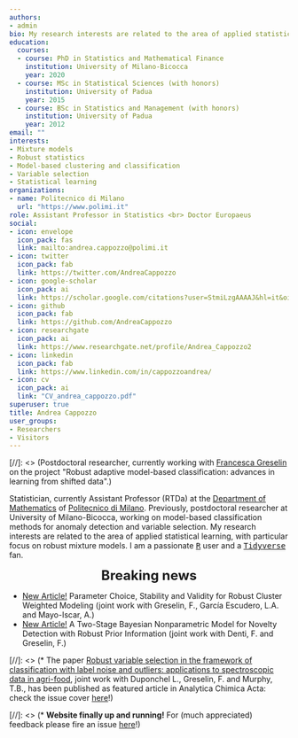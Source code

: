 ```yaml
---
authors:
- admin
bio: My research interests are related to the area of applied statistical learning, with particular focus on robust mixtures for model-based classification and clustering. 
education:
  courses:
  - course: PhD in Statistics and Mathematical Finance
    institution: University of Milano-Bicocca
    year: 2020
  - course: MSc in Statistical Sciences (with honors)
    institution: University of Padua
    year: 2015
  - course: BSc in Statistics and Management (with honors)
    institution: University of Padua
    year: 2012
email: ""
interests:
- Mixture models
- Robust statistics
- Model-based clustering and classification
- Variable selection
- Statistical learning
organizations:
- name: Politecnico di Milano
  url: "https://www.polimi.it"
role: Assistant Professor in Statistics <br> Doctor Europaeus
social:
- icon: envelope
  icon_pack: fas
  link: mailto:andrea.cappozzo@polimi.it
- icon: twitter
  icon_pack: fab
  link: https://twitter.com/AndreaCappozzo
- icon: google-scholar
  icon_pack: ai
  link: https://scholar.google.com/citations?user=StmiLzgAAAAJ&hl=it&oi=ao
- icon: github
  icon_pack: fab
  link: https://github.com/AndreaCappozzo
- icon: researchgate
  icon_pack: ai
  link: https://www.researchgate.net/profile/Andrea_Cappozzo2
- icon: linkedin
  icon_pack: fab
  link: https://www.linkedin.com/in/cappozzoandrea/
- icon: cv
  icon_pack: ai
  link: "CV_andrea_cappozzo.pdf"
superuser: true
title: Andrea Cappozzo
user_groups:
- Researchers
- Visitors
---
```


[//]: <> (Postdoctoral researcher, currently working with [Francesca Greselin](https://sites.google.com/unimib.it/francesca-greselin) on the project "Robust adaptive model-based classification: advances in learning from shifted data".)  

Statistician, currently Assistant Professor (RTDa) at the [Department of Mathematics](https://www.mate.polimi.it) of [Politecnico di Milano](https://www.polimi.it). Previously, postdoctoral researcher at University of Milano-Bicocca, working on model-based classification methods for anomaly detection and variable selection. My research interests are related to the area of applied statistical learning, with particular focus on robust mixture models. I am a passionate [<tt>R</tt>](https://cran.r-project.org) user and a [<tt>Tidyverse</tt>](https://www.tidyverse.org) fan.


<font size="5"> <center><b> Breaking news </b> </center></font>

* [New Article!](https://www.mdpi.com/2571-905X/4/3/36) Parameter Choice, Stability and Validity for Robust Cluster Weighted Modeling   (joint work with Greselin, F., García Escudero, L.A. and Mayo-Iscar, A.) 
* [New Article!](https://link.springer.com/article/10.1007%2Fs11222-021-10017-7) A Two-Stage Bayesian Nonparametric Model for Novelty Detection with Robust Prior Information   (joint work with Denti, F. and Greselin, F.) 


[//]: <> (* The paper [Robust variable selection in the framework of classification with label noise and outliers: applications to spectroscopic data in agri-food](https://www.sciencedirect.com/science/article/abs/pii/S0003267021000714), joint work with Duponchel L., Greselin, F. and Murphy, T.B., has been   published as featured article in Analytica Chimica Acta: check the issue cover [here](Outside-Front-Cover_2021_Analytica-Chimica-Acta.pdf)!)

[//]: <> (* **Website finally up and running!** For (much appreciated) feedback please fire an issue [here](https://github.com/AndreaCappozzo/academic-website)!)
